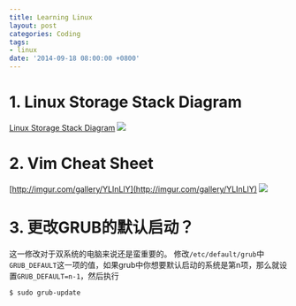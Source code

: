 ```yaml
---
title: Learning Linux
layout: post
categories: Coding
tags:
- linux
date: '2014-09-18 08:00:00 +0800'
---
```


# 1. Linux Storage Stack Diagram

[Linux Storage Stack Diagram](https://www.thomas-krenn.com/en/wiki/Linux_Storage_Stack_Diagram)
![](https://www.thomas-krenn.com/de/wikiDE/images/b/ba/Linux-storage-stack-diagram_v4.0.png)

# 2. Vim Cheat Sheet

[http://imgur.com/gallery/YLInLlY](http://imgur.com/gallery/YLInLlY)
![](http://i.imgur.com/YLInLlY.png)

# 3. 更改GRUB的默认启动？
这一修改对于双系统的电脑来说还是蛮重要的。
修改`/etc/default/grub`中`GRUB_DEFAULT`这一项的值，如果grub中你想要默认启动的系统是第n项，那么就设置`GRUB_DEFAULT=n-1`，然后执行
```zsh 
$ sudo grub-update
```